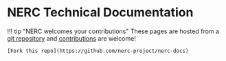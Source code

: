 # NERC Technical Documentation

!!! tip "NERC welcomes your contributions"
    These pages are hosted from a
	[git repository](https://github.com/nerc-project/nerc-docs) and
	[contributions](https://github.com/nerc-project/nerc-docs/blob/main/CONTRIBUTING.md) are welcome!

	[Fork this repo](https://github.com/nerc-project/nerc-docs)
